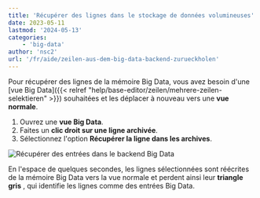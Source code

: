 ```yaml
---
title: 'Récupérer des lignes dans le stockage de données volumineuses'
date: 2023-05-11
lastmod: '2024-05-13'
categories:
    - 'big-data'
author: 'nsc2'
url: '/fr/aide/zeilen-aus-dem-big-data-backend-zurueckholen'
---
```


Pour récupérer des lignes de la mémoire Big Data, vous avez besoin d'une [vue Big Data]({{< relref "help/base-editor/zeilen/mehrere-zeilen-selektieren" >}}) souhaitées et les déplacer à nouveau vers une **vue normale**.

1. Ouvrez une **vue Big Data**.
2. Faites un **clic droit sur une ligne archivée**.
3. Sélectionnez l'option **Récupérer la ligne dans les archives**.

![Récupérer des entrées dans le backend Big Data](https://seatable.io/wp-content/uploads/2023/05/unarchive-rows-out-of-the-big-data-backend.png)

En l'espace de quelques secondes, les lignes sélectionnées sont réécrites de la mémoire Big Data vers la vue normale et perdent ainsi leur **triangle gris** , qui identifie les lignes comme des entrées Big Data.
